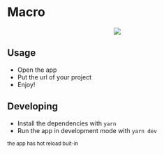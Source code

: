 <h1>Macro</h1>

<p align="center">
  <img src="https://user-images.githubusercontent.com/61664367/131190693-563d67d6-dabe-47b0-8a46-c01443434d80.png">
</p>

## Usage
  - Open the app
  - Put the url of your project
  - Enjoy!


## Developing
  - Install the dependencies with `yarn`
  - Run the app in development mode with `yarn dev`

<sub>the app has hot reload buit-in</sub>
